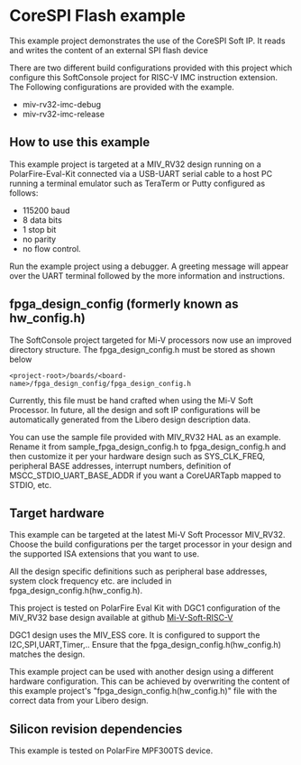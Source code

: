 ﻿
# CoreSPI Flash example

This example project demonstrates the use of the CoreSPI Soft IP.
It reads and writes the content of an external SPI flash device

There are two different build configurations provided with this project 
which configure this SoftConsole project for RISC-V IMC instruction extension. 
The Following configurations are provided with the example.

  - miv-rv32-imc-debug
  - miv-rv32-imc-release
    
## How to use this example

This example project is targeted at a MIV_RV32 design running on a PolarFire-Eval-Kit 
connected via a USB-UART serial cable to a host PC running a terminal emulator such 
as TeraTerm or Putty configured as follows:

 - 115200 baud
 - 8 data bits
 - 1 stop bit
 - no parity
 - no flow control.

Run the example project using a debugger. A greeting message will appear over the UART 
terminal followed by the more information and instructions.

## fpga_design_config (formerly known as hw_config.h)

The SoftConsole project targeted for Mi-V processors now use an improved
directory structure. The fpga_design_config.h must be stored as shown below

`
    <project-root>/boards/<board-name>/fpga_design_config/fpga_design_config.h
`

Currently, this file must be hand crafted when using the Mi-V Soft Processor.
In future, all the design and soft IP configurations will be automatically
generated from the Libero design description data.

You can use the sample file provided with MIV_RV32 HAL as an example. Rename it from 
sample_fpga_design_config.h to fpga_design_config.h and then customize it per your 
hardware design such as SYS_CLK_FREQ, peripheral BASE addresses, interrupt numbers, 
definition of MSCC_STDIO_UART_BASE_ADDR if you want a CoreUARTapb mapped to STDIO, etc.

## Target hardware

This example can be targeted at the latest Mi-V Soft Processor MIV_RV32. Choose the build 
configurations per the target processor in your design and the supported ISA extensions 
that you want to use.

All the design specific definitions such as peripheral base addresses, system clock frequency 
etc. are included in fpga_design_config.h(hw_config.h). 

This project is tested on PolarFire Eval Kit with DGC1 configuration of the
MiV_RV32 base design available at github [Mi-V-Soft-RISC-V](https://mi-v-ecosystem.github.io/redirects/repo-polarfire-evaluation-kit-mi-v-sample-fpga-designs)

DGC1 design uses the MIV_ESS core. It is configured to support the I2C,SPI,UART,Timer,..
Ensure that the fpga_design_config.h(hw_config.h) matches the design.

This example project can be used with another design using a different hardware
configuration. This can be achieved by overwriting the content of this example
project's "fpga_design_config.h(hw_config.h)" file with the correct data from your Libero design.

## Silicon revision dependencies

This example is tested on PolarFire MPF300TS device.

